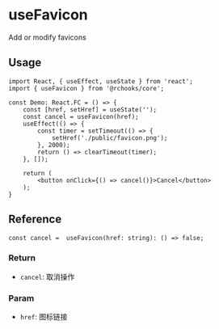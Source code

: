 # useFavicon

Add or modify favicons

## Usage
```tsx
import React, { useEffect, useState } from 'react';
import { useFavicon } from '@rchooks/core';

const Demo: React.FC = () => {
    const [href, setHref] = useState('');
    const cancel = useFavicon(href);
    useEffect(() => {
        const timer = setTimeout(() => {
            setHref('./public/favicon.png');
        }, 2000);
        return () => clearTimeout(timer);
    }, []);

    return (
        <button onClick={() => cancel()}>Cancel</button>
    );
}
```

## Reference
```tsx
const cancel =  useFavicon(href: string): () => false;
```

### Return
- `cancel`: 取消操作

### Param
- `href`: 图标链接

